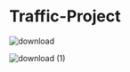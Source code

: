 # Traffic-Project

![download](https://github.com/mahyar-e/Traffic-Project/assets/78594407/0368b254-632b-4b73-a9be-20f38266eb5a)

![download (1)](https://github.com/mahyar-e/Traffic-Project/assets/78594407/4318f345-095b-47ff-b1fb-364a7ed9f19b)


